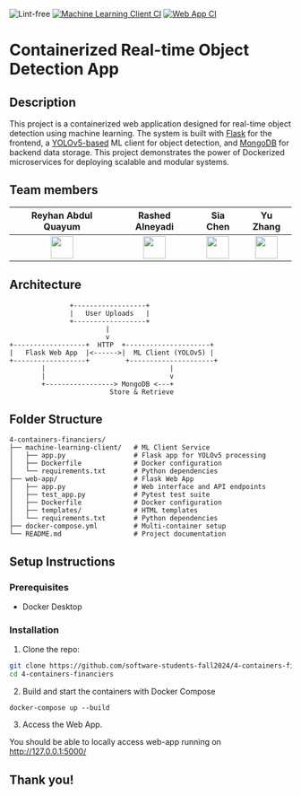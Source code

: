 ![Lint-free](https://github.com/nyu-software-engineering/containerized-app-exercise/actions/workflows/lint.yml/badge.svg)
[![Machine Learning Client CI](https://github.com/software-students-fall2024/4-containers-financiers/actions/workflows/ml-client.yml/badge.svg)](https://github.com/software-students-fall2024/4-containers-financiers/actions/workflows/ml-client.yml)
[![Web App CI](https://github.com/software-students-fall2024/4-containers-financiers/actions/workflows/web-app.yml/badge.svg)](https://github.com/software-students-fall2024/4-containers-financiers/actions/workflows/web-app.yml)

# Containerized Real-time Object Detection App

## Description

This project is a containerized web application designed for real-time object detection using machine learning. The system is built with [Flask](https://github.com/pallets/flask) for the frontend, a [YOLOv5-based](https://github.com/ultralytics/yolov5) ML client for object detection, and [MongoDB](https://www.mongodb.com/) for backend data storage. This project demonstrates the power of Dockerized microservices for deploying scalable and modular systems.

## Team members

|Reyhan Abdul Quayum|Rashed Alneyadi|Sia Chen|Yu Zhang|
|:--:|:--:|:--:|:--:|
|<a href='https://github.com/reyhanquayum'><img src='https://avatars.githubusercontent.com/u/115737572?v=4' width='40px'/></a>|<a href='https://github.com/brshood'><img src='https://avatars.githubusercontent.com/u/133962779?v=4' width='40px'/></a>|<a href='https://github.com/MambiChen'><img src='https://avatars.githubusercontent.com/u/122314736?v=4' width='40px'/></a>|<a href='https://github.com/yz7669'><img src='https://avatars.githubusercontent.com/u/180553323?v=4' width='40px'/></a>|<a

## Architecture

```plaintext
               +------------------+
               |   User Uploads   |
               +------------------+
                        |
                        v
+------------------+  HTTP  +---------------------+
|   Flask Web App  |<------>|  ML Client (YOLOv5) |
+------------------+         +---------------------+
        |                               |
        |                               v
        +-----------------> MongoDB <---+
                         Store & Retrieve
```

## Folder Structure
```
4-containers-financiers/
├── machine-learning-client/   # ML Client Service
│   ├── app.py                 # Flask app for YOLOv5 processing
│   ├── Dockerfile             # Docker configuration
│   └── requirements.txt       # Python dependencies
├── web-app/                   # Flask Web App
│   ├── app.py                 # Web interface and API endpoints
│   ├── test_app.py            # Pytest test suite
│   ├── Dockerfile             # Docker configuration
│   ├── templates/             # HTML templates
│   └── requirements.txt       # Python dependencies
├── docker-compose.yml         # Multi-container setup
└── README.md                  # Project documentation
```

## Setup Instructions

### Prerequisites
* Docker Desktop

### Installation
1. Clone the repo:
```bash
git clone https://github.com/software-students-fall2024/4-containers-financiers.git
cd 4-containers-financiers
```
2. Build and start the containers with Docker Compose
```
docker-compose up --build
```
3. Access the Web App.

 You should be able to locally access web-app running on http://127.0.0.1:5000/

## Thank you!